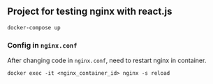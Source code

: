 ## Project for testing nginx with react.js

```
docker-compose up
```

### Config in `nginx.conf`

After changing code in `nginx.conf`,
need to restart nginx in container.

```
docker exec -it <nginx_container_id> nginx -s reload
```


